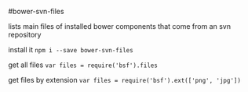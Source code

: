 #bower-svn-files

lists main files of installed bower components that come from an svn repository

install it
`
npm i --save bower-svn-files
`

get all files
`
var files = require('bsf').files
`

get files by extension
`
var files = require('bsf').ext(['png', 'jpg'])
`